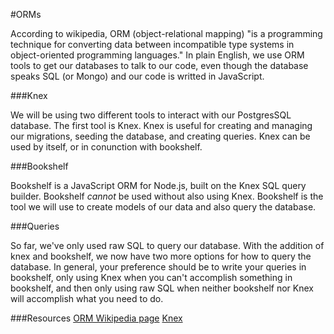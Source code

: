 <!-- Knex/bookshelf stuff -->
#ORMs

According to wikipedia, ORM (object-relational mapping) "is a programming technique for converting data between incompatible type systems in object-oriented programming languages." In plain English, we use ORM tools to get our databases to talk to our code, even though the database speaks SQL (or Mongo) and our code is writted in JavaScript.

###Knex

We will be using two different tools to interact with our PostgresSQL database. The first tool is Knex. Knex is useful for creating and managing our migrations, seeding the database, and creating queries. Knex can be used by itself, or in conunction with bookshelf.

###Bookshelf

Bookshelf is a JavaScript ORM for Node.js, built on the Knex SQL query builder. Bookshelf *cannot* be used without also using Knex. Bookshelf is the tool we will use to create models of our data and also query the database.

###Queries

So far, we've only used raw SQL to query our database. With the addition of knex and bookshelf, we now have two more options for how to query the database.  In general, your preference should be to write your queries in bookshelf, only using Knex when you can't accomplish something in bookshelf, and then only using raw SQL when neither bookshelf nor Knex will accomplish what you need to do.


###Resources
[ORM Wikipedia page](https://en.wikipedia.org/wiki/Object-relational_mapping)
[Knex](http://knexjs.org/)